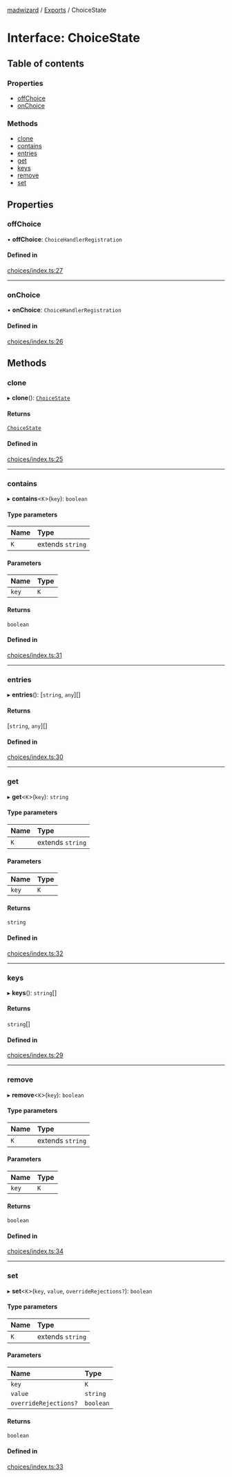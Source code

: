 [madwizard](../README.md) / [Exports](../modules.md) / ChoiceState

# Interface: ChoiceState

## Table of contents

### Properties

- [offChoice](ChoiceState.md#offchoice)
- [onChoice](ChoiceState.md#onchoice)

### Methods

- [clone](ChoiceState.md#clone)
- [contains](ChoiceState.md#contains)
- [entries](ChoiceState.md#entries)
- [get](ChoiceState.md#get)
- [keys](ChoiceState.md#keys)
- [remove](ChoiceState.md#remove)
- [set](ChoiceState.md#set)

## Properties

### offChoice

• **offChoice**: `ChoiceHandlerRegistration`

#### Defined in

[choices/index.ts:27](https://github.com/starpit/madwizard/blob/7849c0f/src/choices/index.ts#L27)

---

### onChoice

• **onChoice**: `ChoiceHandlerRegistration`

#### Defined in

[choices/index.ts:26](https://github.com/starpit/madwizard/blob/7849c0f/src/choices/index.ts#L26)

## Methods

### clone

▸ **clone**(): [`ChoiceState`](ChoiceState.md)

#### Returns

[`ChoiceState`](ChoiceState.md)

#### Defined in

[choices/index.ts:25](https://github.com/starpit/madwizard/blob/7849c0f/src/choices/index.ts#L25)

---

### contains

▸ **contains**<`K`\>(`key`): `boolean`

#### Type parameters

| Name | Type             |
| :--- | :--------------- |
| `K`  | extends `string` |

#### Parameters

| Name  | Type |
| :---- | :--- |
| `key` | `K`  |

#### Returns

`boolean`

#### Defined in

[choices/index.ts:31](https://github.com/starpit/madwizard/blob/7849c0f/src/choices/index.ts#L31)

---

### entries

▸ **entries**(): [`string`, `any`][]

#### Returns

[`string`, `any`][]

#### Defined in

[choices/index.ts:30](https://github.com/starpit/madwizard/blob/7849c0f/src/choices/index.ts#L30)

---

### get

▸ **get**<`K`\>(`key`): `string`

#### Type parameters

| Name | Type             |
| :--- | :--------------- |
| `K`  | extends `string` |

#### Parameters

| Name  | Type |
| :---- | :--- |
| `key` | `K`  |

#### Returns

`string`

#### Defined in

[choices/index.ts:32](https://github.com/starpit/madwizard/blob/7849c0f/src/choices/index.ts#L32)

---

### keys

▸ **keys**(): `string`[]

#### Returns

`string`[]

#### Defined in

[choices/index.ts:29](https://github.com/starpit/madwizard/blob/7849c0f/src/choices/index.ts#L29)

---

### remove

▸ **remove**<`K`\>(`key`): `boolean`

#### Type parameters

| Name | Type             |
| :--- | :--------------- |
| `K`  | extends `string` |

#### Parameters

| Name  | Type |
| :---- | :--- |
| `key` | `K`  |

#### Returns

`boolean`

#### Defined in

[choices/index.ts:34](https://github.com/starpit/madwizard/blob/7849c0f/src/choices/index.ts#L34)

---

### set

▸ **set**<`K`\>(`key`, `value`, `overrideRejections?`): `boolean`

#### Type parameters

| Name | Type             |
| :--- | :--------------- |
| `K`  | extends `string` |

#### Parameters

| Name                  | Type      |
| :-------------------- | :-------- |
| `key`                 | `K`       |
| `value`               | `string`  |
| `overrideRejections?` | `boolean` |

#### Returns

`boolean`

#### Defined in

[choices/index.ts:33](https://github.com/starpit/madwizard/blob/7849c0f/src/choices/index.ts#L33)
